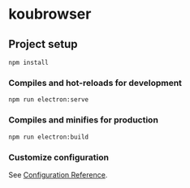 # koubrowser

## Project setup
```
npm install
```

### Compiles and hot-reloads for development
```
npm run electron:serve
```

### Compiles and minifies for production
```
npm run electron:build
```
### Customize configuration
See [Configuration Reference](https://cli.vuejs.org/config/).

